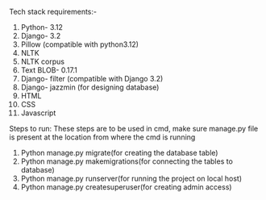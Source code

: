 Tech stack requirements:-
1. Python- 3.12
2. Django- 3.2
3. Pillow (compatible with python3.12)
4. NLTK
5. NLTK corpus
6. Text BLOB- 0.17.1
7. Django- filter (compatible with Django 3.2)
8. Django- jazzmin (for designing database)
9. HTML
10. CSS
11. Javascript
    
Steps to run:
These steps are to be used in cmd, make sure manage.py file is present at the location from where the cmd is running
1. Python manage.py migrate(for creating the database table)
2. Python manage.py makemigrations(for connecting the tables to database)
3. Python manage.py runserver(for running the project on local host)
4. Python manage.py createsuperuser(for creating admin access)
